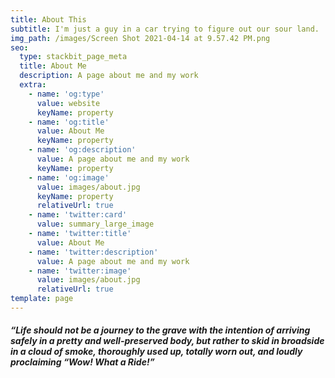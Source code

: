 ```yaml
---
title: About This
subtitle: I'm just a guy in a car trying to figure out our sour land.
img_path: /images/Screen Shot 2021-04-14 at 9.57.42 PM.png
seo:
  type: stackbit_page_meta
  title: About Me
  description: A page about me and my work
  extra:
    - name: 'og:type'
      value: website
      keyName: property
    - name: 'og:title'
      value: About Me
      keyName: property
    - name: 'og:description'
      value: A page about me and my work
      keyName: property
    - name: 'og:image'
      value: images/about.jpg
      keyName: property
      relativeUrl: true
    - name: 'twitter:card'
      value: summary_large_image
    - name: 'twitter:title'
      value: About Me
    - name: 'twitter:description'
      value: A page about me and my work
    - name: 'twitter:image'
      value: images/about.jpg
      relativeUrl: true
template: page
---
```

##### **“Life should not be a journey to the grave with the intention of arriving safely in a pretty and well-preserved body, but rather to skid in broadside in a cloud of smoke, thoroughly used up, totally worn out, and loudly proclaiming “Wow! What a Ride!”**

